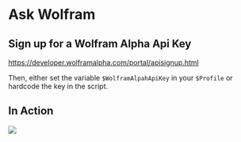 # Ask Wolfram

## Sign up for a Wolfram Alpha Api Key
https://developer.wolframalpha.com/portal/apisignup.html

Then, either set the variable `$WolframAlpahApiKey` in your `$Profile` or hardcode the key in the script.

## In Action
![](https://raw.githubusercontent.com/dfinke/PowerShellSlackathon/master/media/wolfram.gif)